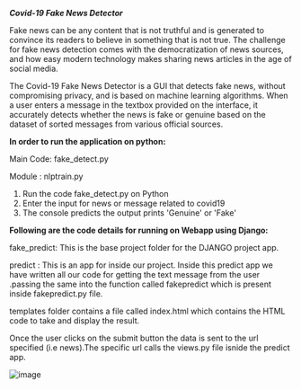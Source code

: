 __*Covid-19 Fake News Detector*__

Fake news can be any content that is not truthful and is generated to convince its readers to believe in something that is not true. 
The challenge for fake news detection comes with the democratization of news sources, and how easy modern technology makes sharing news 
articles in the age of social media.


The Covid-19 Fake News Detector is a GUI that detects fake news, without compromising privacy, and is based on machine learning algorithms. 
When a user enters a message in the textbox provided on the interface, it accurately detects whether the news is fake or genuine based on 
the dataset of sorted messages from various official sources.

__In order to run the application on python:__

Main Code: fake_detect.py

Module : nlptrain.py

1. Run the code fake_detect.py on Python
2. Enter the input for news or message related to covid19
3. The console predicts the output prints 'Genuine' or 'Fake'


__Following are the code details for running on Webapp using Django:__

fake_predict: This is the base project folder for the DJANGO project app.

predict : This is an app for inside our project.
Inside this predict app we have written all our code for getting the text message from the user .passing the same into the function called fakepredict which is present inside fakepredict.py file.

templates folder contains a file called index.html which contains the  HTML code to take and display the result.

Once the user clicks on the submit button the data is sent to the url specified (i.e news).The specific url calls the views.py file isnide the predict app.

![image](https://user-images.githubusercontent.com/63463655/79018843-7238fb00-7b92-11ea-8ad1-7e6cd61856d7.png)






